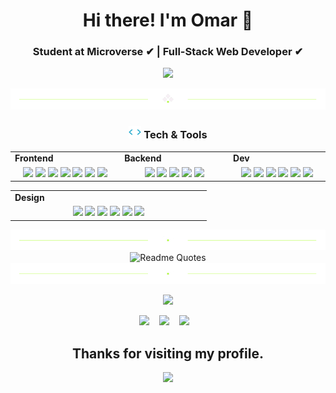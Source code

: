 <h1 align="center">
Hi there! I'm Omar 👋

<h3 align="center">Student at Microverse ✔ | Full-Stack Web Developer ✔    
</h3>
          
 <p align="center">     
    <img src="https://readme-typing-svg.herokuapp.com?color=00b2df&width=385&height=30&lines=Software+Developer;Open+to+new+opportunities+...&center=true"></a>
</p> 

<div align="center">
  <img src="https://github.com/Ofarouq310/Ofarouq310/blob/main/divider1.png" alt="divider"/>
</div> 

<h3 align="center"><img src="https://github.com/Ofarouq310/Ofarouq310/blob/main/code.gif" height="20"/> Tech & Tools</h3>

<div align="center" style="witdh:100%"> 
  <table>
    <tr>
      <td valign="center" width="100px"><b>Frontend<b></td>
      <td valign="center" width="100px"><b>Backend<b></td>
      <td valign="center" width="100px"><b>Dev<b></td>
    </tr>
    <tr>
      <td valign="center" align="center" width="300px">
        <img src="https://img.shields.io/badge/HTML-blue" /> 
        <img src="https://img.shields.io/badge/CSS-blue" />
        <img src="https://img.shields.io/badge/JavaScript-blue" />  
        <img src="https://img.shields.io/badge/TypeScript-blue" />
        <img src="https://img.shields.io/badge/React-blue" /> 
        <img src="https://img.shields.io/badge/Bootstrap-blue" /> 
        <img src="https://img.shields.io/badge/SASS-blue" /> 
      </td>      
      <td valign="center" align="center" width="300px">
        <img src="https://img.shields.io/badge/Ruby-blue" /> 
        <img src="https://img.shields.io/badge/Rails-blue" /> 
        <img src="https://img.shields.io/badge/Node.js-blue" /> 
        <img src="https://img.shields.io/badge/Python-blue" /> 
        <img src="https://img.shields.io/badge/Java-blue" /> 
      </td>
      <td valign="center" align="center" width="300px">
        <img src="https://img.shields.io/badge/ViteJS-blue" />
        <img src="https://img.shields.io/badge/Webpack-blue" /> 
        <img src="https://img.shields.io/badge/TDD-blue" /> 
        <img src="https://img.shields.io/badge/Jest-blue" /> 
        <img src="https://img.shields.io/badge/MySQL-blue" /> 
        <img src="https://img.shields.io/badge/PostgreSQL-blue" /> 
      </td>
    </tr>
  </table>
  
 <table>
    <tr>
      <td valign="center" width="100px"><b>Design<b></td>
    </tr>
    <tr>
     <td valign="center" align="center" width="300px">
       <img src="https://img.shields.io/badge/Adobe Photoshop-blue" /> 
       <img src="https://img.shields.io/badge/Adobe After Effects-blue" /> 
       <img src="https://img.shields.io/badge/Adobe Premiere Pro-blue" /> 
       <img src="https://img.shields.io/badge/Figma-blue" /> 
       <img src="https://img.shields.io/badge/WebGL-blue" /> 
       <img src="https://img.shields.io/badge/Three.js-blue" /> 
      </td>
    </tr>
  </table>
</div>

<div align="center">
  <img src="https://github.com/Ofarouq310/Ofarouq310/blob/main/divider2.png" alt="divider"/>
</div> 
          
<div align="center">
  <img src="https://quotes-github-readme.vercel.app/api?theme=algolia" alt="Readme Quotes"/>
</div> 

<div align="center">
  <img src="https://github.com/Ofarouq310/Ofarouq310/blob/main/divider2.png" alt="divider"/>
    
<!-- <p align="center">
   <img src="https://github-readme-stats.vercel.app/api?username=ofarouq310&show_icons=true&theme=tokyonight&hide_border=true" align="center" />
</p>  
 -->
 <p align = "center">
  <img src="https://github-readme-streak-stats.herokuapp.com?user=Ofarouq310&theme=tokyonight&hide_border=true">
</p>

<p align="center">
  <a href="mailto:Ofarouq310@gmail.com" target="_blank" rel="noopener noreferrer"><img src="https://img.icons8.com/fluency/2x/gmail-new.png"  width="50" /></a>
  &nbsp;&nbsp;
  <a href="https://www.linkedin.com/in/Ofarouq310/" target="_blank" rel="noopener noreferrer"><img src="https://img.icons8.com/color/2x/linkedin.png"  width="50" /></a>
  &nbsp;&nbsp;
  <a href="https://twitter.com/ofarouq310" target="_blank" rel="noopener noreferrer"><img src="https://img.icons8.com/color/2x/twitter.png"  width="50" /></a>
  &nbsp;&nbsp;
<!--   <a href="https://naruhito-kaide.netlify.app" target="_blank" rel="noopener noreferrer"><img src="https://img.icons8.com/nolan/2x/link.png"  width="50" /></a>
   -->
</p>

<h2 align="center"> Thanks for visiting my profile.</h2>
<p align="center">
  <img src="https://capsule-render.vercel.app/api?type=waving&color=gradient&height=65&section=footer"/>
</p>




